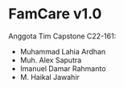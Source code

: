 ﻿# FamCare v1.0 
 
 Anggota Tim Capstone C22-161:
 - Muhammad Lahia Ardhan 
 - Muh. Alex Saputra
 - Imanuel Damar Rahmanto
 - M. Haikal Jawahir
